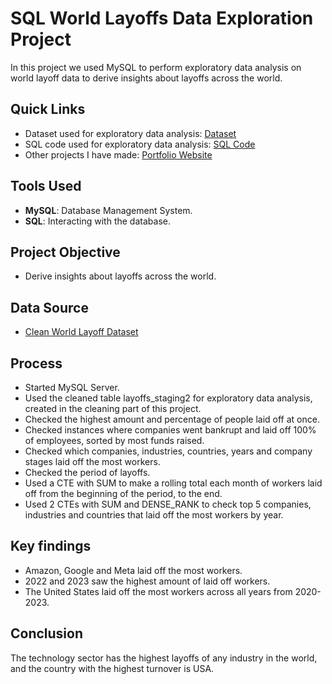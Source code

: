 # SQL World Layoffs Data Exploration Project
In this project we used MySQL to perform exploratory data analysis on world layoff data to derive insights about layoffs across the world.

## Quick Links
- Dataset used for exploratory data analysis: [Dataset](clean_world_layoffs_dataset.csv)
- SQL code used for exploratory data analysis: [SQL Code](world_layoffs_exploratory_data_analysis_project.sql)
- Other projects I have made: [Portfolio Website](https://lucashoffschmidt.github.io/)

## Tools Used
- **MySQL**: Database Management System.
- **SQL**: Interacting with the database.

## Project Objective
- Derive insights about layoffs across the world.

## Data Source
- [Clean World Layoff Dataset](clean_world_layoffs_dataset.csv)

## Process
  - Started MySQL Server.
  - Used the cleaned table layoffs_staging2 for exploratory data analysis, created in the cleaning part of this project. 
  - Checked the highest amount and percentage of people laid off at once.
  - Checked instances where companies went bankrupt and laid off 100% of employees, sorted by most funds raised.
  - Checked which companies, industries, countries, years and company stages laid off the most workers.
  - Checked the period of layoffs.
  - Used a CTE with SUM to make a rolling total each month of workers laid off from the beginning of the period, to the end.
  - Used 2 CTEs with SUM and DENSE_RANK to check top 5 companies, industries and countries that laid off the most workers by year.

## Key findings
- Amazon, Google and Meta laid off the most workers.
- 2022 and 2023 saw the highest amount of laid off workers.
- The United States laid off the most workers across all years from 2020-2023.

## Conclusion
The technology sector has the highest layoffs of any industry in the world, and the country with the highest turnover is USA.  
